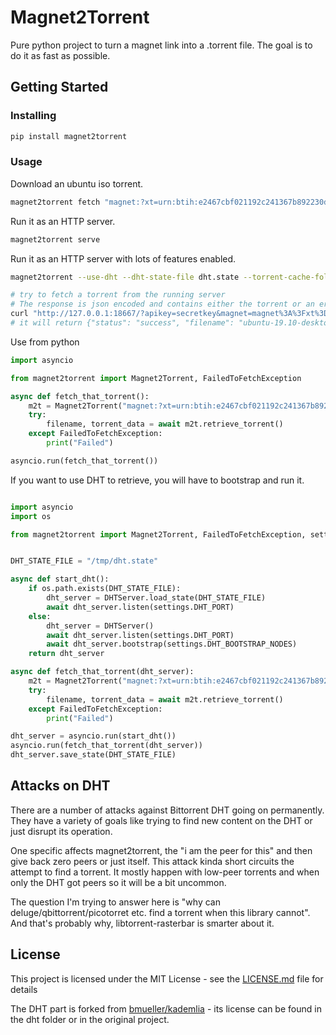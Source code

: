 # Magnet2Torrent

Pure python project to turn a magnet link into a .torrent file.
The goal is to do it as fast as possible.

## Getting Started

### Installing

```bash
pip install magnet2torrent
```

### Usage

Download an ubuntu iso torrent.

```bash
magnet2torrent fetch "magnet:?xt=urn:btih:e2467cbf021192c241367b892230dc1e05c0580e&dn=ubuntu-19.10-desktop-amd64.iso&tr=https%3A%2F%2Ftorrent.ubuntu.com%2Fannounce&tr=https%3A%2F%2Fipv6.torrent.ubuntu.com%2Fannounce"
```

Run it as an HTTP server.


```bash
magnet2torrent serve
```

Run it as an HTTP server with lots of features enabled.

```bash
magnet2torrent --use-dht --dht-state-file dht.state --torrent-cache-folder torcache serve --apikey secretkey

# try to fetch a torrent from the running server
# The response is json encoded and contains either the torrent or an error about it
curl "http://127.0.0.1:18667/?apikey=secretkey&magnet=magnet%3A%3Fxt%3Durn%3Abtih%3Ae2467cbf021192c241367b892230dc1e05c0580e%26dn%3Dubuntu-19.10-desktop-amd64.iso%26tr%3Dhttps%253A%252F%252Ftorrent.ubuntu.com%252Fannounce%26tr%3Dhttps%253A%252F%252Fipv6.torrent.ubuntu.com%252Fannounce"
# it will return {"status": "success", "filename": "ubuntu-19.10-desktop-amd64.iso.torrent", "torrent_data": "... base64 encoded torrent data ..."}
```

Use from python

```python
import asyncio

from magnet2torrent import Magnet2Torrent, FailedToFetchException

async def fetch_that_torrent():
    m2t = Magnet2Torrent("magnet:?xt=urn:btih:e2467cbf021192c241367b892230dc1e05c0580e&dn=ubuntu-19.10-desktop-amd64.iso&tr=https%3A%2F%2Ftorrent.ubuntu.com%2Fannounce&tr=https%3A%2F%2Fipv6.torrent.ubuntu.com%2Fannounce")
    try:
        filename, torrent_data = await m2t.retrieve_torrent()
    except FailedToFetchException:
        print("Failed")

asyncio.run(fetch_that_torrent())
```

If you want to use DHT to retrieve, you will have to bootstrap and run it.

```python

import asyncio
import os

from magnet2torrent import Magnet2Torrent, FailedToFetchException, settings


DHT_STATE_FILE = "/tmp/dht.state"

async def start_dht():
    if os.path.exists(DHT_STATE_FILE):
        dht_server = DHTServer.load_state(DHT_STATE_FILE)
        await dht_server.listen(settings.DHT_PORT)
    else:
        dht_server = DHTServer()
        await dht_server.listen(settings.DHT_PORT)
        await dht_server.bootstrap(settings.DHT_BOOTSTRAP_NODES)
    return dht_server

async def fetch_that_torrent(dht_server):
    m2t = Magnet2Torrent("magnet:?xt=urn:btih:e2467cbf021192c241367b892230dc1e05c0580e&dn=ubuntu-19.10-desktop-amd64.iso", dht_server=dht_server)
    try:
        filename, torrent_data = await m2t.retrieve_torrent()
    except FailedToFetchException:
        print("Failed")

dht_server = asyncio.run(start_dht())
asyncio.run(fetch_that_torrent(dht_server))
dht_server.save_state(DHT_STATE_FILE)
```

## Attacks on DHT

There are a number of attacks against Bittorrent DHT going on permanently.
They have a variety of goals like trying to find new content on the DHT or just disrupt its operation.

One specific affects magnet2torrent, the "i am the peer for this" and then give back zero peers or just itself.
This attack kinda short circuits the attempt to find a torrent.
It mostly happen with low-peer torrents and when only the DHT got peers so it will be a bit uncommon.

The question I'm trying to answer here is "why can deluge/qbittorrent/picotorret etc. find a torrent when this library cannot".
And that's probably why, libtorrent-rasterbar is smarter about it.


## License

This project is licensed under the MIT License - see the [LICENSE.md](LICENSE.md) file for details

The DHT part is forked from [bmueller/kademlia](https://github.com/bmuller/kademlia/) - its license can be
found in the dht folder or in the original project.

